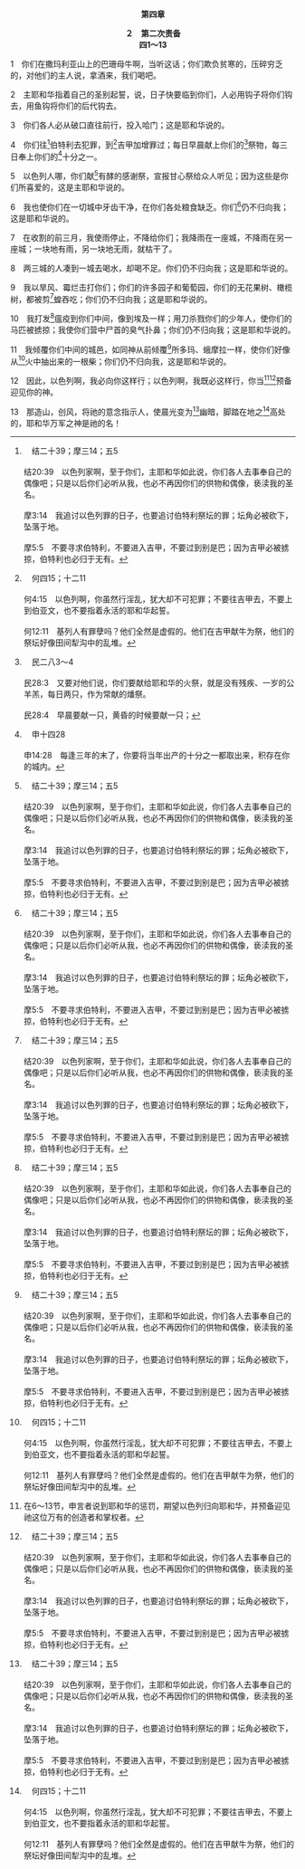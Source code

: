 <p style="text-align:center;font-weight:bold;">第四章</p>

<p style="text-align:center;font-weight:bold;">２　第二次责备<br>四1～13</p>

1　你们在撒玛利亚山上的巴珊母牛啊，当听这话；你们欺负贫寒的，压碎穷乏的，对他们的主人说，拿酒来，我们喝吧。

2　主耶和华指着自己的圣别起誓，说，日子快要临到你们，人必用钩子将你们钩去，用鱼钩将你们的后代钩去。

3　你们各人必从破口直往前行，投入哈门；这是耶和华说的。

4　你们往[^a]伯特利去犯罪，到[^b]吉甲加增罪过；每日早晨献上你们的[^c]祭物，每三日奉上你们的[^d]十分之一。

[^a]:　结二十39；摩三14；五5<br><br>结20:39　以色列家啊，至于你们，主耶和华如此说，你们各人去事奉自己的偶像吧；只是以后你们必听从我，也必不再因你们的供物和偶像，亵渎我的圣名。<br><br>摩3:14　我追讨以色列罪的日子，也要追讨伯特利祭坛的罪；坛角必被砍下，坠落于地。<br><br>摩5:5　不要寻求伯特利，不要进入吉甲，不要过到别是巴；因为吉甲必被掳掠，伯特利也必归于无有。

[^b]:　何四15；十二11<br><br>何4:15　以色列啊，你虽然行淫乱，犹大却不可犯罪；不要往吉甲去，不要上到伯亚文，也不要指着永活的耶和华起誓。<br><br>何12:11　基列人有罪孽吗？他们全然是虚假的。他们在吉甲献牛为祭，他们的祭坛好像田间犁沟中的乱堆。

[^c]:　民二八3～4<br><br>民28:3　又要对他们说，你们要献给耶和华的火祭，就是没有残疾、一岁的公羊羔，每日两只，作为常献的燔祭。<br><br>民28:4　早晨要献一只，黄昏的时候要献一只；

[^d]:　申十四28<br><br>申14:28　每逢三年的末了，你要将当年出产的十分之一都取出来，积存在你的城内。

5　以色列人哪，你们献[^a]有酵的感谢祭，宣报甘心祭给众人听见；因为这些是你们所喜爱的，这是主耶和华说的。

[^a]:　利七13；二三17<br><br>利7:13　他要把这供物，与有酵的饼，和为感谢所献的平安祭，一同献上。<br><br>利23:17　要从你们的住处带来两个摇祭的饼，是用细面一伊法的十分之二加酵烤成的，当作初熟之物献给耶和华。

6　我也使你们在一切城中牙齿干净，在你们各处粮食缺乏。你们[^a]仍不归向我；这是耶和华说的。

[^a]:　耶五3；何七10<br><br>耶5:3　耶和华啊，你的眼目不是看顾忠信吗？你击打他们，他们却不伤恸；你毁灭他们，他们却不受管教。他们使脸刚硬过于磐石，不肯回头。<br><br>何7:10　以色列的骄傲当面见证自己；虽遭遇这一切，他们仍不归向耶和华他们的神，也不寻求祂。

7　在收割的前三月，我使雨停止，不降给你们；我降雨在一座城，不降雨在另一座城；一块地有雨，另一块地无雨，就枯干了。

8　两三城的人凑到一城去喝水，却喝不足。你们仍不归向我；这是耶和华说的。

9　我以旱风、霉烂击打你们；你们的许多园子和葡萄园，你们的无花果树、橄榄树，都被剪[^a]蝗吞吃；你们仍不归向我；这是耶和华说的。

[^a]:　珥一4；二25<br><br>珥1:4　剪蝗剩下的，群蝗来吃；群蝗剩下的，舔蝗来吃；舔蝗剩下的，毁蝗来吃。<br><br>珥2:25　我打发到你们中间的大军队，就是群蝗、舔蝗、毁蝗、剪蝗，那些年所吃的，我要补还你们。

10　我打发[^a]瘟疫到你们中间，像到埃及一样；用刀杀戮你们的少年人，使你们的马匹被掳掠；我使你们营中尸首的臭气扑鼻；你们仍不归向我；这是耶和华说的。

[^a]:　出九3；6；十二29；申二八47；60；诗七八50<br><br>出9:3　耶和华的手要加在你田间的牲畜上，就是在马、驴、骆驼、牛群、羊群上，必有极重的瘟疫。<br><br>出9:6　第二天，耶和华就行这事；埃及的牲畜几乎都死了，只是以色列人的牲畜，一只也没有死。<br><br>出12:29　到了半夜，耶和华把埃及地所有头生的，就是从坐宝座的法老，直到被掳囚在牢里的人，所生的长子，以及一切头生的牲畜，尽都击杀了。<br><br>申28:47　因为你样样富足的时候，不欢心乐意地事奉耶和华你的神，<br><br>申28:60　也必使你所惧怕，埃及的病再临到你，贴在你身上；<br><br>诗78:50　祂为自己的怒气修平了路，不使他们的魂免于死亡，乃将他们的生命交给瘟疫。

11　我倾覆你们中间的城邑，如同神从前倾覆[^a]所多玛、蛾摩拉一样，使你们好像从[^b]火中抽出来的一根柴；你们仍不归向我，这是耶和华说的。

[^a]:　创十九24～25；赛十三19；耶四九18<br><br>创19:24　当时，耶和华将硫磺与火从天上耶和华那里，降与所多玛和蛾摩拉，<br><br>创19:25　倾覆了那些城和全平原，并城里所有的居民，以及地上生长的一切。<br><br>赛13:19　巴比伦素来为列国的华美，为迦勒底人所夸耀的荣华，必像神所倾覆的所多玛、蛾摩拉一样：<br><br>耶49:18　耶和华说，必无人住在那里，也无世人在其中寄居，就像所多玛、蛾摩拉和邻近的城邑倾覆一样。

[^b]:　亚三2；林前三15；犹23<br><br>亚3:2　耶和华对撒但说，撒但哪，耶和华责备你！就是拣选耶路撒冷的耶和华责备你！这不是从火中抽出来的一根柴吗？<br><br>林前3:15　人的工程若被烧毁，他就要受亏损，自己却要得救；只是这样得救，要像从火里经过的一样。<br><br>犹1:23　要把他们从火中抢出来，搭救他们；有些人你们要存畏惧的心怜悯他们，连那被肉体玷污的里衣也当憎恶。

12　因此，以色列啊，我必向你这样行；以色列啊，我既必这样行，你当[^1][^a]预备迎见你的神。

[^1]:在6～13节，申言者说到耶和华的惩罚，期望以色列归向耶和华，并预备迎见祂这位万有的创造者和掌权者。

[^a]:　参结十三5；二二30；路十四31～32<br><br>结13:5　没有上去堵挡破口，也没有为以色列家修造墙垣，使其当耶和华的日子，在争战中站立得住。<br><br>结22:30　我在他们中间寻找一人重修墙垣，在我面前为这地站在破口防堵，使我不灭绝这地，却找不着一个。<br><br>路14:31　或是一个王，去和别的王打仗，岂不先坐下酌量，能用一万人去迎战那领二万人来攻打他的吗？<br><br>路14:32　若是不能，就趁敌人还远的时候，派特使去求和平的条款。

13　那造山，创风，将祂的意念指示人，使晨光变为[^a]幽暗，脚踏在地之[^b]高处的，耶和华万军之神是祂的名！

[^a]:　摩五8；八9<br><br>摩5:8　那造昴星和参星，使死荫变为早晨，使白日变为黑夜，召唤海水倾倒在地面上的，耶和华是祂的名，<br><br>摩8:9　主耶和华说，到那日，我必使日头在午间落下，使地在白日的光中变暗。

[^b]:　弥一3<br><br>弥1:3　看哪，耶和华从自己的地方出来，降临步行地的高处。


